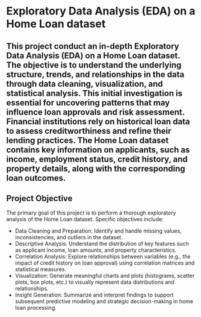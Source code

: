# Exploratory Data Analysis (EDA) on a Home Loan dataset

This project conduct an in-depth Exploratory Data Analysis (EDA) on a Home Loan dataset. The objective is to understand the underlying structure, trends, and relationships in the data through data cleaning, visualization, and statistical analysis. This initial investigation is essential for uncovering patterns that may influence loan approvals and risk assessment. 
Financial institutions rely on historical loan data to assess creditworthiness and refine their lending practices. The Home Loan dataset contains key information on applicants, such as income, employment status, credit history, and property details, along with the corresponding loan outcomes.
---

## Project Objective
The primary goal of this project is to perform a thorough exploratory analysis of the Home Loan dataset. Specific objectives include:
-   Data Cleaning and Preparation: Identify and handle missing values, inconsistencies, and outliers in the dataset.
-   Descriptive Analysis: Understand the distribution of key features such as applicant income, loan amounts, and property characteristics.
-   Correlation Analysis: Explore relationships between variables (e.g., the impact of credit history on loan approval) using correlation matrices and statistical measures.
-   Visualization: Generate meaningful charts and plots (histograms, scatter plots, box plots, etc.) to visually represent data distributions and relationships.
-   Insight Generation: Summarize and interpret findings to support subsequent predictive modeling and strategic decision-making in home loan processing.